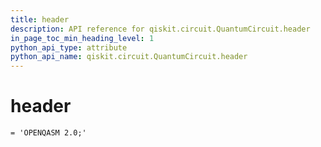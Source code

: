 ```yaml
---
title: header
description: API reference for qiskit.circuit.QuantumCircuit.header
in_page_toc_min_heading_level: 1
python_api_type: attribute
python_api_name: qiskit.circuit.QuantumCircuit.header
---
```


# header

<span id="qiskit.circuit.QuantumCircuit.header" />

`= 'OPENQASM 2.0;'`

